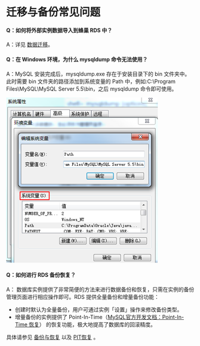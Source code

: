 # 迁移与备份常见问题

#### Q：如何将外部实例数据导入到蜂巢 RDS 中？

A：详见 [数据迁移](../md.html#!平台服务/RDS/使用指南/迁移外部数据库.md)。

#### Q：在 Windows 环境，为什么 mysqldump 命令无法使用？

A：MySQL 安装完成后，mysqldump.exe 存在于安装目录下的 bin 文件夹中。此时需要 bin 文件夹的路径添加到系统变量的 Path 中，例如:C:\Program Files\MySQL\MySQL Server 5.5\bin，之后 mysqldump 命令即可使用。

![](../image/导入导出数据库实例系统变量设置.png)

#### Q：如何进行 RDS 备份恢复？

A：
数据库实例提供了非常简便的方法来进行数据备份和恢复，只需在实例的备份管理页面进行相应操作即可。RDS 提供全量备份和增量备份功能：

* 创建时默认为全量备份，用户可通过实例「设置」操作来修改备份类型。
* 增量备份的实例提供了 Point-In-Time（[MySQL官方开发文档：Point-In-Time 恢复](https://dev.mysql.com/doc/refman/5.6/en/point-in-time-recovery.html)） 的恢复功能，极大地提高了数据库的回滚精度。

具体请参见 [备份与恢复](../md.html#!平台服务/RDS/使用指南/备份与恢复/RDS自动备份.md) 以及 [PIT恢复](../md.html#!平台服务/RDS/使用指南/备份与恢复/RDS-PIT恢复.md) 。


